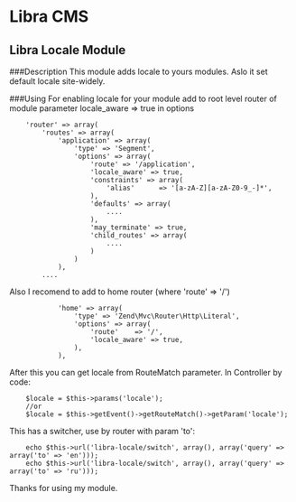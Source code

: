 Libra CMS
================================

Libra Locale Module
--------------------------------

###Description
This module adds locale to yours modules. Aslo it set default locale site-widely.

###Using
For enabling locale for your module add to root level router of module parameter locale_aware => true in options
~~~
    'router' => array(
        'routes' => array(
            'application' => array(
                'type' => 'Segment',
                'options' => array(
                    'route' => '/application',
                    'locale_aware' => true,
                    'constraints' => array(
                        'alias'      => '[a-zA-Z][a-zA-Z0-9_-]*',
                    ),
                    'defaults' => array(
                        ....
                    ),
                    'may_terminate' => true,
                    'child_routes' => array(
                        ....
                    )
                )
            ),
        ....
~~~
Also I recomend to add to home router (where 'route' => '/')
~~~
            'home' => array(
                'type' => 'Zend\Mvc\Router\Http\Literal',
                'options' => array(
                    'route'    => '/',
                    'locale_aware' => true,
                ),
            ),

~~~
After this you can get locale from RouteMatch parameter. In Controller by code:
~~~
    $locale = $this->params('locale');
    //or
    $locale = $this->getEvent()->getRouteMatch()->getParam('locale');
~~~

This has a switcher, use by router with param 'to':
~~~
    echo $this->url('libra-locale/switch', array(), array('query' => array('to' => 'en')));
    echo $this->url('libra-locale/switch', array(), array('query' => array('to' => 'ru')));
~~~

Thanks for using my module.